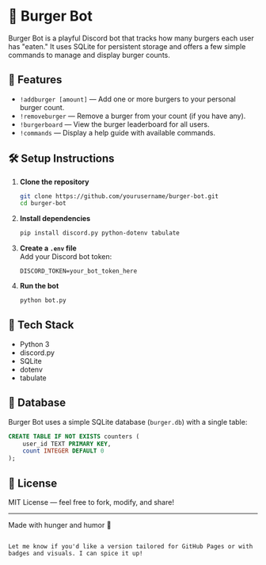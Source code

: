 # 🍔 Burger Bot

Burger Bot is a playful Discord bot that tracks how many burgers each user has "eaten." It uses SQLite for persistent storage and offers a few simple commands to manage and display burger counts.

## 🚀 Features

- `!addburger [amount]` — Add one or more burgers to your personal burger count.
- `!removeburger` — Remove a burger from your count (if you have any).
- `!burgerboard` — View the burger leaderboard for all users.
- `!commands` — Display a help guide with available commands.

## 🛠 Setup Instructions

1. **Clone the repository**  
   ```bash
   git clone https://github.com/yourusername/burger-bot.git
   cd burger-bot
   ```

2. **Install dependencies**  
   ```bash
   pip install discord.py python-dotenv tabulate
   ```

3. **Create a `.env` file**  
   Add your Discord bot token:
   ```
   DISCORD_TOKEN=your_bot_token_here
   ```

4. **Run the bot**  
   ```bash
   python bot.py
   ```

## 🧠 Tech Stack

- Python 3
- discord.py
- SQLite
- dotenv
- tabulate

## 📁 Database

Burger Bot uses a simple SQLite database (`burger.db`) with a single table:

```sql
CREATE TABLE IF NOT EXISTS counters (
    user_id TEXT PRIMARY KEY,
    count INTEGER DEFAULT 0
);
```

## 📜 License

MIT License — feel free to fork, modify, and share!

---

Made with hunger and humor 🍔
```

Let me know if you'd like a version tailored for GitHub Pages or with badges and visuals. I can spice it up!

